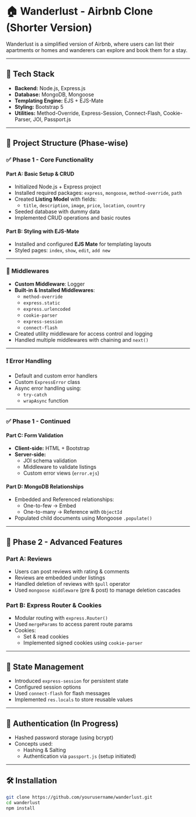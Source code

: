 # 🏠 Wanderlust - Airbnb Clone (Shorter Version)

Wanderlust is a simplified version of Airbnb, where users can list their apartments or homes and wanderers can explore and book them for a stay.

---

## 🚀 Tech Stack
- **Backend:** Node.js, Express.js
- **Database:** MongoDB, Mongoose
- **Templating Engine:** EJS + EJS-Mate
- **Styling:** Bootstrap 5
- **Utilities:** Method-Override, Express-Session, Connect-Flash, Cookie-Parser, JOI, Passport.js

---

## 📁 Project Structure (Phase-wise)

### ✅ Phase 1 - Core Functionality
#### Part A: Basic Setup & CRUD
- Initialized Node.js + Express project
- Installed required packages: `express`, `mongoose`, `method-override`, `path`
- Created **Listing Model** with fields:
  - `title`, `description`, `image`, `price`, `location`, `country`
- Seeded database with dummy data
- Implemented CRUD operations and basic routes

#### Part B: Styling with EJS-Mate
- Installed and configured **EJS Mate** for templating layouts
- Styled pages: `index`, `show`, `edit`, `add new`

---

### 🧩 Middlewares
- **Custom Middleware**: Logger
- **Built-in & Installed Middlewares**:
  - `method-override`
  - `express.static`
  - `express.urlencoded`
  - `cookie-parser`
  - `express-session`
  - `connect-flash`
- Created utility middleware for access control and logging
- Handled multiple middlewares with chaining and `next()`

---

### ❗ Error Handling
- Default and custom error handlers
- Custom `ExpressError` class
- Async error handling using:
  - `try-catch`
  - `wrapAsync` function

---

### ✅ Phase 1 - Continued
#### Part C: Form Validation
- **Client-side:** HTML + Bootstrap
- **Server-side:**
  - JOI schema validation
  - Middleware to validate listings
  - Custom error views (`error.ejs`)

#### Part D: MongoDB Relationships
- Embedded and Referenced relationships:
  - One-to-few → Embed
  - One-to-many → Reference with `ObjectId`
- Populated child documents using Mongoose `.populate()`

---

## 📘 Phase 2 - Advanced Features
### Part A: Reviews
- Users can post reviews with rating & comments
- Reviews are embedded under listings
- Handled deletion of reviews with `$pull` operator
- Used `mongoose middleware` (pre & post) to manage deletion cascades

### Part B: Express Router & Cookies
- Modular routing with `express.Router()`
- Used `mergeParams` to access parent route params
- Cookies:
  - Set & read cookies
  - Implemented signed cookies using `cookie-parser`

---

## 🧠 State Management
- Introduced `express-session` for persistent state
- Configured session options
- Used `connect-flash` for flash messages
- Implemented `res.locals` to store reusable values

---

## 🔐 Authentication (In Progress)
- Hashed password storage (using bcrypt)
- Concepts used:
  - Hashing & Salting
  - Authentication via `passport.js` (setup initiated)

---

## 🛠️ Installation

```bash
git clone https://github.com/yourusername/wanderlust.git
cd wanderlust
npm install

